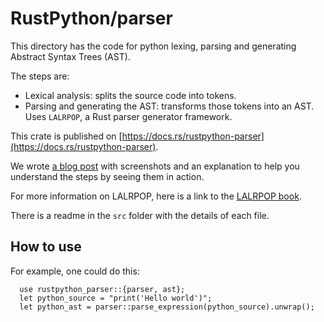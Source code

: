 # RustPython/parser

This directory has the code for python lexing, parsing and generating Abstract Syntax Trees (AST).

The steps are:
- Lexical analysis: splits the source code into tokens.
- Parsing and generating the AST: transforms those tokens into an AST. Uses `LALRPOP`, a Rust parser generator framework.

This crate is published on [https://docs.rs/rustpython-parser](https://docs.rs/rustpython-parser).

We wrote [a blog post](https://rustpython.github.io/featured/2020/03/11/thing-explainer-parser.html) with screenshots and an explanation to help you understand the steps by seeing them in action.

For more information on LALRPOP, here is a link to the [LALRPOP book](https://github.com/lalrpop/lalrpop).

There is a readme in the `src` folder with the details of each file.

## How to use

For example, one could do this:
```
  use rustpython_parser::{parser, ast};
  let python_source = "print('Hello world')";
  let python_ast = parser::parse_expression(python_source).unwrap();
```
